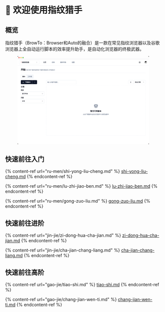 # 👋 欢迎使用指纹猎手

## 概览

指纹猎手（BrowTo：Browser和Auto的融合）是一款在常见指纹浏览器以及谷歌浏览器上全自动运行脚本的效率提升助手，是自动化浏览器的终极武器。

<figure><img src=".gitbook/assets/WX20240308-235847@2x.png" alt=""><figcaption></figcaption></figure>

## 快速前往入门

{% content-ref url="ru-men/shi-yong-liu-cheng.md" %}
[shi-yong-liu-cheng.md](ru-men/shi-yong-liu-cheng.md)
{% endcontent-ref %}

{% content-ref url="ru-men/lu-zhi-jiao-ben.md" %}
[lu-zhi-jiao-ben.md](ru-men/lu-zhi-jiao-ben.md)
{% endcontent-ref %}

{% content-ref url="ru-men/gong-zuo-liu.md" %}
[gong-zuo-liu.md](ru-men/gong-zuo-liu.md)
{% endcontent-ref %}

## 快速前往进阶

{% content-ref url="jin-jie/zi-dong-hua-cha-jian.md" %}
[zi-dong-hua-cha-jian.md](jin-jie/zi-dong-hua-cha-jian.md)
{% endcontent-ref %}

{% content-ref url="jin-jie/cha-jian-chang-liang.md" %}
[cha-jian-chang-liang.md](jin-jie/cha-jian-chang-liang.md)
{% endcontent-ref %}

## 快速前往高阶

{% content-ref url="gao-jie/tiao-shi.md" %}
[tiao-shi.md](gao-jie/tiao-shi.md)
{% endcontent-ref %}

{% content-ref url="gao-jie/chang-jian-wen-ti.md" %}
[chang-jian-wen-ti.md](gao-jie/chang-jian-wen-ti.md)
{% endcontent-ref %}
